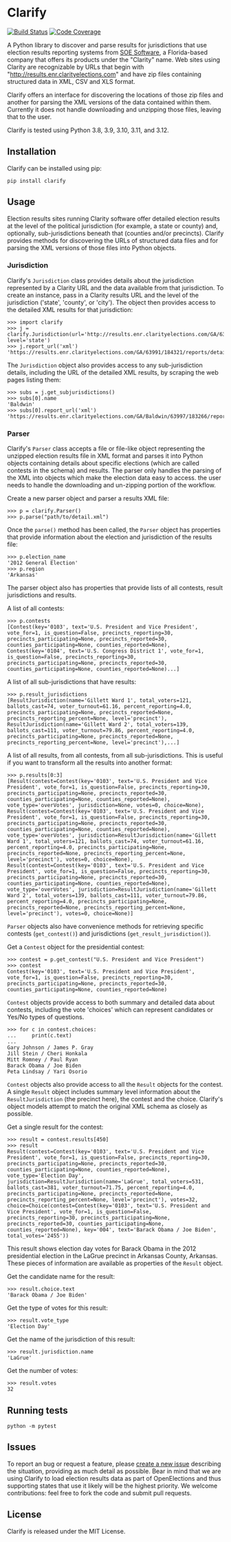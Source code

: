 Clarify
=======

[![Build Status](https://travis-ci.org/openelections/clarify.svg?branch=master)](https://travis-ci.org/openelections/clarify)
[![Code Coverage](https://codecov.io/gh/openelections/clarify/branch/master/graph/badge.svg)](https://codecov.io/gh/openelections/clarify)

A Python library to discover and parse results for jurisdictions that use election results reporting systems from [SOE Software](http://www.soesoftware.com/product/clarity-election-night-reporting/), a Florida-based company that offers its products under the "Clarity" name. Web sites using Clarity are recognizable by URLs that begin with "http://results.enr.clarityelections.com" and have zip files containing structured data in XML, CSV and XLS format.

Clarify offers an interface for discovering the locations of those zip files and another for parsing the XML versions of the data contained within them. Currently it does not handle downloading and unzipping those files, leaving that to the user.

Clarify is tested using Python 3.8, 3.9, 3.10, 3.11, and 3.12.

Installation
-------------

Clarify can be installed using pip:

```
pip install clarify
```

Usage
-----

Election results sites running Clarity software offer detailed election results at the level of the political jurisdiction (for example, a state or county) and, optionally, sub-jurisdictions beneath that (counties and/or precincts). Clarify provides methods for discovering the URLs of structured data files and for parsing the XML versions of those files into Python objects.

### Jurisdiction

Clarify's `Jurisdiction` class provides details about the jurisdiction represented by a Clarity URL and the data available from that jurisdiction. To create an instance, pass in a Clarity results URL and the level of the jurisdiction ('state', 'county', or 'city'). The object then provides access to the detailed XML results for that jurisdiction:

```
>>> import clarify
>>> j = clarify.Jurisdiction(url='http://results.enr.clarityelections.com/GA/63991/184321/en/summary.html', level='state')
>>> j.report_url('xml')
'https://results.enr.clarityelections.com/GA/63991/184321/reports/detailxml.zip'
```

The `Jurisdiction` object also provides access to any sub-jurisdiction details, including the URL of the detailed XML results, by scraping the web pages listing them:

```
>>> subs = j.get_subjurisdictions()
>>> subs[0].name
'Baldwin'
>>> subs[0].report_url('xml')
'https://results.enr.clarityelections.com/GA/Baldwin/63997/183266/reports/detailxml.zip'
```

### Parser

Clarify's `Parser` class accepts a file or file-like object representing the unzipped election results file in XML format and parses it into Python objects containing details about specific elections (which are called contests in the schema) and results.  The parser only handles the parsing of the XML into objects which make the election data easy to access.  the user needs to handle the downloading and un-zipping portion of the workflow.

Create a new parser object and parser a results XML file:

```
>>> p = clarify.Parser()
>>> p.parse("path/to/detail.xml")
```

Once the ``parse()`` method has been called, the `Parser` object has properties that provide information about the election and jurisdiction of the results file:

```
>>> p.election_name
'2012 General Election'
>>> p.region
'Arkansas'
```

The parser object also has properties that provide lists of all contests, result jurisdictions and results.

A list of all contests:


```
>>> p.contests
[Contest(key='0103', text='U.S. President and Vice President', vote_for=1, is_question=False, precincts_reporting=30, precincts_participating=None, precincts_reported=30, counties_participating=None, counties_reported=None), Contest(key='0104', text='U.S. Congress District 1', vote_for=1, is_question=False, precincts_reporting=30, precincts_participating=None, precincts_reported=30, counties_participating=None, counties_reported=None)...]
```

A list of all sub-jurisdictions that have results:

```
>>> p.result_jurisdictions
[ResultJurisdiction(name='Gillett Ward 1', total_voters=121, ballots_cast=74, voter_turnout=61.16, percent_reporting=4.0, precincts_participating=None, precincts_reported=None, precincts_reporting_percent=None, level='precinct'), ResultJurisdiction(name='Gillett Ward 2', total_voters=139, ballots_cast=111, voter_turnout=79.86, percent_reporting=4.0, precincts_participating=None, precincts_reported=None, precincts_reporting_percent=None, level='precinct'),...]
```

A list of all results, from all contests, from all sub-jurisdictions.  This is useful if you want to transform all the results into another format:

```
>>> p.results[0:3]
[Result(contest=Contest(key='0103', text='U.S. President and Vice President', vote_for=1, is_question=False, precincts_reporting=30, precincts_participating=None, precincts_reported=30, counties_participating=None, counties_reported=None), vote_type='overVotes', jurisdiction=None, votes=0, choice=None), Result(contest=Contest(key='0103', text='U.S. President and Vice President', vote_for=1, is_question=False, precincts_reporting=30, precincts_participating=None, precincts_reported=30, counties_participating=None, counties_reported=None), vote_type='overVotes', jurisdiction=ResultJurisdiction(name='Gillett Ward 1', total_voters=121, ballots_cast=74, voter_turnout=61.16, percent_reporting=4.0, precincts_participating=None, precincts_reported=None, precincts_reporting_percent=None, level='precinct'), votes=0, choice=None), Result(contest=Contest(key='0103', text='U.S. President and Vice President', vote_for=1, is_question=False, precincts_reporting=30, precincts_participating=None, precincts_reported=30, counties_participating=None, counties_reported=None), vote_type='overVotes', jurisdiction=ResultJurisdiction(name='Gillett Ward 2', total_voters=139, ballots_cast=111, voter_turnout=79.86, percent_reporting=4.0, precincts_participating=None, precincts_reported=None, precincts_reporting_percent=None, level='precinct'), votes=0, choice=None)]
```

`Parser` objects also have convenience methods for retrieving specific contests (`get_contest()`) and jurisdictions (`get_result_jurisdiction()`).

Get a `Contest` object for the presidential contest:

```
>>> contest = p.get_contest("U.S. President and Vice President")
>>> contest
Contest(key='0103', text='U.S. President and Vice President', vote_for=1, is_question=False, precincts_reporting=30, precincts_participating=None, precincts_reported=30, counties_participating=None, counties_reported=None)
```

`Contest` objects provide access to both summary and detailed data about contests, including the vote 'choices' which can represent candidates or Yes/No types of questions.

```
>>> for c in contest.choices:
...     print(c.text)
...
Gary Johnson / James P. Gray
Jill Stein / Cheri Honkala
Mitt Romney / Paul Ryan
Barack Obama / Joe Biden
Peta Lindsay / Yari Osorio
```

`Contest` objects also provide access to all the ``Result`` objects for the contest. A single `Result` object includes summary level information about the `ResultJurisdiction` (the precinct here), the contest and the choice. Clarify's object models attempt to match the original XML schema as closely as possible.

Get a single result for the contest:

```
>>> result = contest.results[450]
>>> result
Result(contest=Contest(key='0103', text='U.S. President and Vice President', vote_for=1, is_question=False, precincts_reporting=30, precincts_participating=None, precincts_reported=30, counties_participating=None, counties_reported=None), vote_type='Election Day', jurisdiction=ResultJurisdiction(name='LaGrue', total_voters=531, ballots_cast=381, voter_turnout=71.75, percent_reporting=4.0, precincts_participating=None, precincts_reported=None, precincts_reporting_percent=None, level='precinct'), votes=32, choice=Choice(contest=Contest(key='0103', text='U.S. President and Vice President', vote_for=1, is_question=False, precincts_reporting=30, precincts_participating=None, precincts_reported=30, counties_participating=None, counties_reported=None), key='004', text='Barack Obama / Joe Biden', total_votes='2455'))
```

This result shows election day votes for Barack Obama in the 2012 presidential election in the LaGrue precinct in Arkansas County, Arkansas.  These pieces of information are available as properties of the `Result` object.

Get the candidate name for the result:

```
>>> result.choice.text
'Barack Obama / Joe Biden'
```

Get the type of votes for this result:

```
>>> result.vote_type
'Election Day'
```

Get the name of the jurisdiction of this result:

```
>>> result.jurisdiction.name
'LaGrue'
```

Get the number of votes:

```
>>> result.votes
32
```

Running tests
-------------

```
python -m pytest
```

Issues
------

To report an bug or request a feature, please [create a new issue](https://github.com/openelections/clarify/issues) describing the situation, providing as much detail as possible. Bear in mind that we are using Clarify to load election results data as part of OpenElections and thus supporting states that use it likely will be the highest priority. We welcome contributions: feel free to fork the code and submit pull requests.

License
-------

Clarify is released under the MIT License.